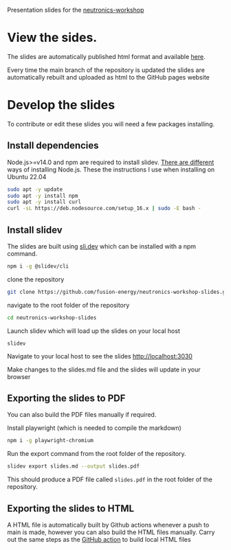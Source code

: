 Presentation slides for the [neutronics-workshop](https://github.com/fusion-energy/neutronics-workshop)

# View the sides.

The slides are automatically published html format and available [here](https://fusion-energy.github.io/neutronics-workshop-slides/1).

Every time the main branch of the repository is updated the slides are automatically rebuilt and uploaded as html to the GitHub pages website

# Develop the slides

To contribute or edit these slides you will need a few packages installing.

## Install dependencies

Node.js>=v14.0 and npm are required to install slidev. [There are different](https://www.digitalocean.com/community/tutorials/how-to-install-node-js-on-ubuntu-18-04) ways
of installing Node.js. These the instructions I use when installing on Ubuntu
22.04 
```bash
sudo apt -y update
sudo apt -y install npm
sudo apt -y install curl
curl -sL https://deb.nodesource.com/setup_16.x | sudo -E bash -
```

## Install slidev

The slides are built using [sli.dev](https://sli.dev/) which can be installed with a npm command.

```bash
npm i -g @slidev/cli
```

clone the repository
```bash
git clone https://github.com/fusion-energy/neutronics-workshop-slides.git
```

navigate to the root folder of the repository

```bash
cd neutronics-workshop-slides
```

Launch slidev which will load up the slides on your local host
```bash/home/jshimwell/neutronics-workshop-slides/html
slidev
```

Navigate to your local host to see the slides
[http://localhost:3030](http://localhost:3030)

Make changes to the slides.md file and the slides will update in your browser

## Exporting the slides to PDF

You can also build the PDF files manually if required.

Install playwright (which is needed to compile the markdown)
```bash
npm i -g playwright-chromium
```

Run the export command from the root folder of the repository.

```bash
slidev export slides.md --output slides.pdf
```

This should produce a PDF file called ```slides.pdf``` in the root folder of the repository.

## Exporting the slides to HTML

A HTML file is automatically built by Github actions whenever a push to main is made, however you can also build the HTML files manually.
Carry out the same steps as the [GitHub action](https://github.com/fusion-energy/neutronics-workshop-slides/blob/main/.github/workflows/deploy.yml) to build local HTML files

